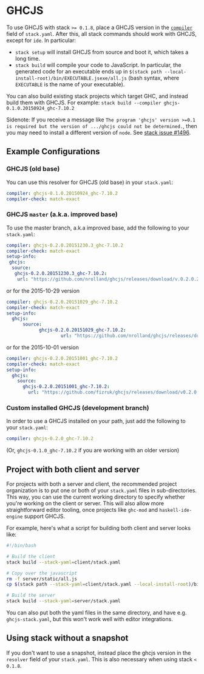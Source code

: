 # GHCJS

To use GHCJS with stack `>= 0.1.8`, place a GHCJS version in the [`compiler`](http://docs.haskellstack.org/en/stable/yaml_configuration.html#compiler) field of `stack.yaml`.  After this, all stack commands should work with GHCJS, except for `ide`.  In particular:

* `stack setup` will install GHCJS from source and boot it, which takes a long time.
* `stack build` will compile your code to JavaScript.  In particular, the generated code for an executable ends up in `$(stack path --local-install-root)/bin/EXECUTABLE.jsexe/all.js` (bash syntax, where `EXECUTABLE` is the name of your executable).

You can also build existing stack projects which target GHC, and instead build them with GHCJS.  For example: `stack build --compiler ghcjs-0.1.0.20150924_ghc-7.10.2`

Sidenote: If you receive a message like `The program 'ghcjs' version >=0.1 is
required but the version of .../ghcjs could not be determined.`, then you may
need to install a different version of `node`. See
[stack issue #1496](https://github.com/commercialhaskell/stack/issues/1496).

## Example Configurations

### GHCJS (old base)

You can use this resolver for GHCJS (old base) in your `stack.yaml`:

```yaml
compiler: ghcjs-0.1.0.20150924_ghc-7.10.2
compiler-check: match-exact
```

### GHCJS `master` (a.k.a. improved base)

To use the master branch, a.k.a improved base, add the following to your `stack.yaml`:

```yaml
compiler: ghcjs-0.2.0.20151230.3_ghc-7.10.2
compiler-check: match-exact
setup-info:
 ghcjs:
  source:
   ghcjs-0.2.0.20151230.3_ghc-7.10.2:
    url: "https://github.com/nrolland/ghcjs/releases/download/v.0.2.0.20151230.3/ghcjs-0.2.0.20151230.3.tar.gz"
```

or for the 2015-10-29 version
```yaml
compiler: ghcjs-0.2.0.20151029_ghc-7.10.2
compiler-check: match-exact
setup-info:
  ghcjs:
      source:
            ghcjs-0.2.0.20151029_ghc-7.10.2:
                    url: "https://github.com/nrolland/ghcjs/releases/download/v0.2.0.20151029/ghcjs-0.2.0.20151029.tar.gz"
```

or for the 2015-10-01 version
```yaml
compiler: ghcjs-0.2.0.20151001_ghc-7.10.2
compiler-check: match-exact
setup-info:
  ghcjs:
    source:
      ghcjs-0.2.0.20151001_ghc-7.10.2:
        url: "https://github.com/fizruk/ghcjs/releases/download/v0.2.0.20151001/ghcjs-0.2.0.20151001.tar.gz"
```

### Custom installed GHCJS (development branch)

In order to use a GHCJS installed on your path, just add the following to your `stack.yaml`:

```yaml
compiler: ghcjs-0.2.0_ghc-7.10.2
```

(Or, `ghcjs-0.1.0_ghc-7.10.2` if you are working with an older version)

## Project with both client and server

For projects with both a server and client, the recommended project organization is to put one or both of your `stack.yaml` files in sub-directories.  This way, you can use the current working directory to specify whether you're working on the client or server.  This will also allow more straightforward editor tooling, once projects like `ghc-mod` and `haskell-ide-engine` support GHCJS.

For example, here's what a script for building both client and server looks like:

```bash
#!/bin/bash

# Build the client
stack build --stack-yaml=client/stack.yaml

# Copy over the javascript
rm -f server/static/all.js
cp $(stack path --stack-yaml=client/stack.yaml --local-install-root)/bin/client.jsexe/all.js server/static/all.js

# Build the server
stack build --stack-yaml=server/stack.yaml
```

You can also put both the yaml files in the same directory, and have e.g. `ghcjs-stack.yaml`, but this won't work well with editor integrations.

## Using stack without a snapshot

If you don't want to use a snapshot, instead place the ghcjs version in the `resolver` field of your `stack.yaml`.  This is also necessary when using stack `< 0.1.8`.
